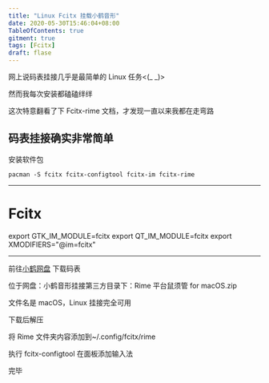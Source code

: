 ```yaml
---
title: "Linux Fcitx 挂载小鹤音形"
date: 2020-05-30T15:46:04+08:00
TableOfContents: true
gitment: true
tags: [Fcitx]
draft: flase
---
```

网上说码表挂接几乎是最简单的 Linux 任务<(_ _)>

然而我每次安装都磕磕绊绊

这次特意翻看了下 Fcitx-rime 文档，才发现一直以来我都在走弯路

码表挂接确实非常简单
--------

安装软件包

`pacman -S fcitx fcitx-configtool fcitx-im fcitx-rime`

--------

# Fcitx
export GTK_IM_MODULE=fcitx
export QT_IM_MODULE=fcitx
export XMODIFIERS="@im=fcitx"

--------
前往[小鹤网盘](flypy.ys168.com) 下载码表

位于网盘：小鹤音形挂接第三方目录下：Rime 平台鼠须管 for macOS.zip

文件名是 macOS，Linux 挂接完全可用

下载后解压

将 Rime 文件夹内容添加到~/.config/fcitx/rime

执行 fcitx-configtool 在面板添加输入法

完毕
